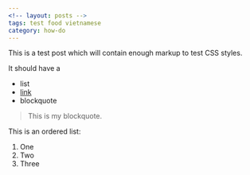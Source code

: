 ```yaml
---
<!-- layout: posts -->
tags: test food vietnamese
category: how-do
---
```


This is a test post which will contain enough markup to test CSS styles.

It should have a
- list
- [link](http://drasticeats.com)
- blockquote

> This is my blockquote.

This is an ordered list:

1. One
2. Two
3. Three
